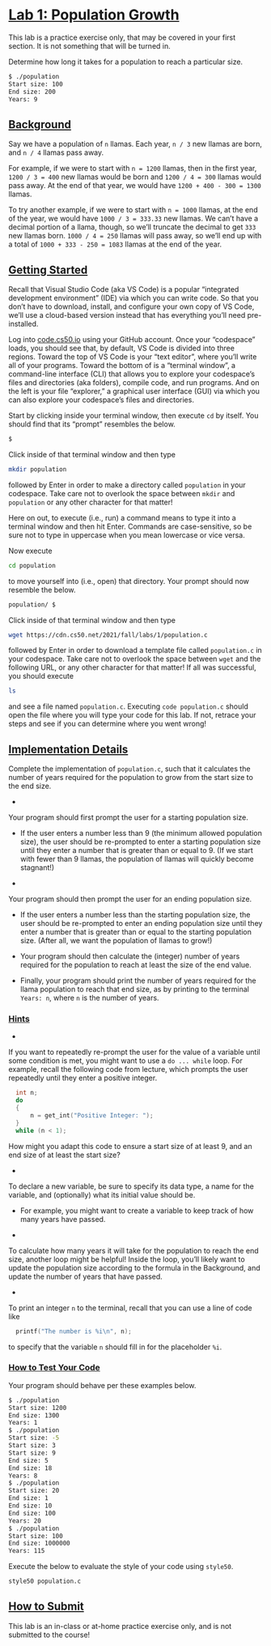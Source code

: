 # [Lab 1: Population Growth](https://cs50.harvard.edu/college/2022/spring/labs/1/#lab-1-population-growth)

This lab is a practice exercise only, that may be covered in your first section. It is not something that will be turned in.

Determine how long it takes for a population to reach a particular size.

```bash
$ ./population
Start size: 100
End size: 200
Years: 9
```



## [Background](https://cs50.harvard.edu/college/2022/spring/labs/1/#background)

Say we have a population of `n` llamas. Each year, `n / 3` new llamas are born, and `n / 4` llamas pass away.

For example, if we were to start with `n = 1200` llamas, then in the first year, `1200 / 3 = 400` new llamas would be born and `1200 / 4 = 300` llamas would pass away. At the end of that year, we would have `1200 + 400 - 300 = 1300` llamas.

To try another example, if we were to start with `n = 1000` llamas, at the end of the year, we would have `1000 / 3 = 333.33` new llamas. We can’t have a decimal portion of a llama, though, so we’ll truncate the decimal to get `333` new llamas born. `1000 / 4 = 250` llamas will pass away, so we’ll end up with a total of `1000 + 333 - 250 = 1083` llamas at the end of the year.



## [Getting Started](https://cs50.harvard.edu/college/2022/spring/labs/1/#getting-started)

Recall that Visual Studio Code (aka VS Code) is a popular “integrated development environment” (IDE) via which you can write code. So that  you don’t have to download, install, and configure your own copy of VS  Code, we’ll use a cloud-based version instead that has everything you’ll need pre-installed.

Log into [code.cs50.io](https://code.cs50.io/) using your  GitHub account. Once your “codespace” loads, you should see that, by  default, VS Code is divided into three regions. Toward the top of VS  Code is your “text editor”, where you’ll write all of your programs.  Toward the bottom of is a “terminal window”, a command-line interface  (CLI) that allows you to explore your codespace’s files and directories  (aka folders), compile code, and run programs. And on the left is your  file “explorer,” a graphical user interface (GUI) via which you can also explore your codespace’s files and directories.

Start by clicking inside your terminal window, then execute `cd` by itself. You should find that its “prompt” resembles the below.

```bash
$
```

Click inside of that terminal window and then type

```bash
mkdir population
```

followed by Enter in order to make a directory called `population` in your codespace. Take care not to overlook the space between `mkdir` and `population` or any other character for that matter!

Here on out, to execute (i.e., run) a command means to type it into a terminal window and then hit Enter. Commands are case-sensitive, so be  sure not to type in uppercase when you mean lowercase or vice versa.

Now execute

```bash
cd population
```

to move yourself into (i.e., open) that directory. Your prompt should now resemble the below.

```bash
population/ $
```

Click inside of that terminal window and then type

```bash
wget https://cdn.cs50.net/2021/fall/labs/1/population.c
```

followed by Enter in order to download a template file called `population.c` in your codespace. Take care not to overlook the space between `wget` and the following URL, or any other character for that matter! If all was successful, you should execute

```bash
ls
```

and see a file named `population.c`. Executing `code population.c` should open the file where you will type your code for this lab. If  not, retrace your steps and see if you can determine where you went  wrong!



## [Implementation Details](https://cs50.harvard.edu/college/2022/spring/labs/1/#implementation-details)

Complete the implementation of `population.c`, such that it calculates the number of years required for the population to grow from the start size to the end size.

- 

  Your program should first prompt the user for a starting population size.    

  - If the user enters a number less than 9 (the minimum allowed population  size), the user should be re-prompted to enter a starting population  size until they enter a number that is greater than or equal to 9. (If  we start with fewer than 9 llamas, the population of llamas will quickly become stagnant!)

- 

  Your program should then prompt the user for an ending population size.    

  - If the user enters a number less than the starting population size, the  user should be re-prompted to enter an ending population size until they enter a number that is greater than or equal to the starting population size. (After all, we want the population of llamas to grow!)

- Your program should then calculate the (integer) number of years required  for the population to reach at least the size of the end value.

- Finally, your program should print the number of years required for the llama  population to reach that end size, as by printing to the terminal `Years: n`, where `n` is the number of years.



### [Hints](https://cs50.harvard.edu/college/2022/spring/labs/1/#hints)

- 

  If you want to repeatedly re-prompt the user for the value of a variable until some condition is met, you might want to use a `do ... while` loop. For example, recall the following code from lecture, which  prompts the user repeatedly until they enter a positive integer.

  ```c
    int n;
    do
    {
        n = get_int("Positive Integer: ");
    }
    while (n < 1);
  ```

  How might you adapt this code to ensure a start size of at least 9, and an end size of at least the start size?

- 

  To declare a new variable, be sure to specify its data type, a name for  the variable, and (optionally) what its initial value should be.    

  - For example, you might want to create a variable to keep track of how many years have passed.

- 

  To calculate how many years it will take for the population to  reach the end size, another loop might be helpful! Inside the loop,  you’ll likely want to update the population size according to the  formula in the Background, and update the number of years that have  passed.

- 

  To print an integer `n` to the terminal, recall that you can use a line of code like

  ```c
    printf("The number is %i\n", n);
  ```

  to specify that the variable `n` should fill in for the placeholder `%i`.



### [How to Test Your Code](https://cs50.harvard.edu/college/2022/spring/labs/1/#how-to-test-your-code)

Your program should behave per these examples below.

```bash
$ ./population
Start size: 1200
End size: 1300
Years: 1
$ ./population
Start size: -5
Start size: 3
Start size: 9
End size: 5
End size: 18
Years: 8
$ ./population
Start size: 20
End size: 1
End size: 10
End size: 100
Years: 20
$ ./population
Start size: 100
End size: 1000000
Years: 115
```

Execute the below to evaluate the style of your code using `style50`.

```bash
style50 population.c
```



## [How to Submit](https://cs50.harvard.edu/college/2022/spring/labs/1/#how-to-submit)

This lab is an in-class or at-home practice exercise only, and is not submitted to the course!